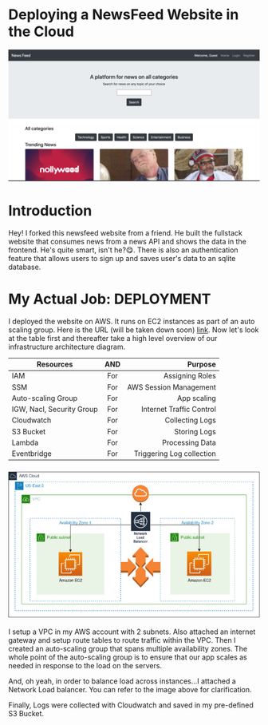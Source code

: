 
#  Deploying a NewsFeed Website in the Cloud
![](images/newsfeed.png)

# Introduction
Hey! I forked this newsfeed website from a friend. He built the fullstack website that consumes news from a news API and shows the data in the frontend. He's quite smart, isn't he?😋.
There is also an authentication feature that allows users to sign up and saves user's data to an sqlite database.

# My Actual Job: DEPLOYMENT
I deployed the website on AWS. It runs on EC2 instances as part of an auto scaling group. Here is the URL (will be taken down soon) [link](ec2-3-14-217-50.us-east-2.compute.amazonaws.com). Now let's look at the table first and thereafter take a high level overview of our infrastructure architecture diagram.

| Resources               | AND       | Purpose                  |
|-------------------------|:---------:| ------------------------:|                
|IAM                      | For       | Assigning Roles          |
|SSM                      | For       | AWS Session Management   |
|Auto-scaling Group       | For       | App scaling              |
|IGW, Nacl, Security Group| For       | Internet Traffic Control |
|Cloudwatch               | For       | Collecting Logs          |
| S3 Bucket               | For       | Storing Logs             |
|Lambda                   | For       | Processing Data          |
|Eventbridge              | For       | Triggering Log collection|



### ![VPC Infrastructure Architecture!](newsfeed.jpg)

I setup a VPC in my AWS account with 2 subnets. Also attached an internet gateway and setup route tables to route traffic within the VPC. Then I created an auto-scaling group that spans multiple availability zones. The whole point of the auto-scaling group is to ensure that our app scales as needed in response to the load on the servers. 

And, oh yeah, in order to balance load across instances...I attached a Network Load balancer. You can refer to the image above for clarification.

Finally, Logs were collected with Cloudwatch and saved in my pre-defined S3 Bucket.
